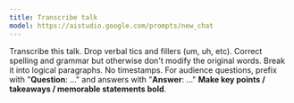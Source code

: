 ```yaml
---
title: Transcribe talk
model: https://aistudio.google.com/prompts/new_chat
---
```


Transcribe this talk.
Drop verbal tics and fillers (um, uh, etc).
Correct spelling and grammar but otherwise don't modify the original words.
Break it into logical paragraphs. No timestamps.
For audience questions, prefix with "**Question**: ..." and answers with "**Answer**: ..."
**Make key points / takeaways / memorable statements bold**.

<!-- #TODO List details of talk or share slides, for context -->
